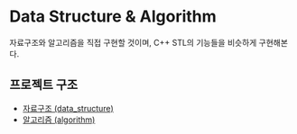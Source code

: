 # Data Structure & Algorithm
자료구조와 알고리즘을 직접 구현할 것이며, C++ STL의 기능들을 비슷하게 구현해본다.


## 프로젝트 구조
+ [자료구조 (data_structure)](./data_structure)
+ [알고리즘 (algorithm)](./algorithm)